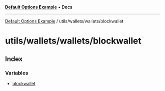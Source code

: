 [**Default Options Example**](../../../../README.md) • **Docs**

***

[Default Options Example](../../../../modules.md) / utils/wallets/wallets/blockwallet

# utils/wallets/wallets/blockwallet

## Index

### Variables

- [blockwallet](variables/blockwallet.md)
